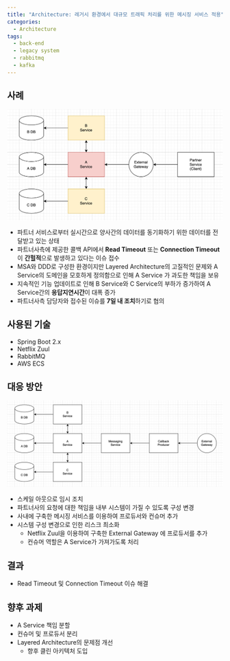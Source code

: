 ```yaml
---
title: "Architecture: 레거시 환경에서 대규모 트래픽 처리를 위한 메시징 서비스 적용"
categories:
  - Architecture
tags:
  - back-end
  - legacy system
  - rabbitmq
  - kafka
---
```


## 사례
![Architecture_01](/assets/images/20220430_01.png)
* 파트너 서비스로부터 실시간으로 양사간의 데이터를 동기화하기 위한 데이터를 전달받고 있는 상태
* 파트너사측에 제공한 콜백 API에서 **Read Timeout** 또는 **Connection Timeout** 이 **간헐적**으로 발생하고 있다는 이슈 접수
* MSA와 DDD로 구성한 환경이지만 Layered Architecture의 고질적인 문제와 A Service의 도메인을 모호하게 정의함으로 인해 A Service 가 과도한 책임을 보유
* 지속적인 기능 업데이트로 인해 B Service와 C Service의 부하가 증가하여 A Service간의 **응답지연시간**이 대폭 증가
* 파트너사측 담당자와 접수된 이슈를 **7일 내 조치**하기로 협의

## 사용된 기술
* Spring Boot 2.x
* Netflix Zuul
* RabbitMQ
* AWS ECS

## 대응 방안
![Architecture_02](/assets/images/20220430_02.png)
* 스케일 아웃으로 임시 조치
* 파트너사의 요청에 대한 책임을 내부 시스템이 가질 수 있도록 구성 변경
* 사내에 구축한 메시징 서비스를 이용하여 프로듀서와 컨슈머 추가
* 시스템 구성 변경으로 인한 리스크 최소화
  * Netflix Zuul을 이용하여 구축한 External Gateway 에 프로듀서를 추가
  * 컨슈머 역할은 A Service가 가져가도록 처리

## 결과
* Read Timeout 및 Connection Timeout 이슈 해결

## 향후 과제
* A Service 책임 분할
* 컨슈머 및 프로듀서 분리
* Layered Architecture의 문제점 개선
  * 향후 클린 아키텍처 도입